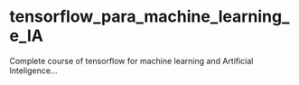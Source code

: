 # tensorflow_para_machine_learning_e_IA
Complete course of tensorflow for machine learning and Artificial Inteligence...
